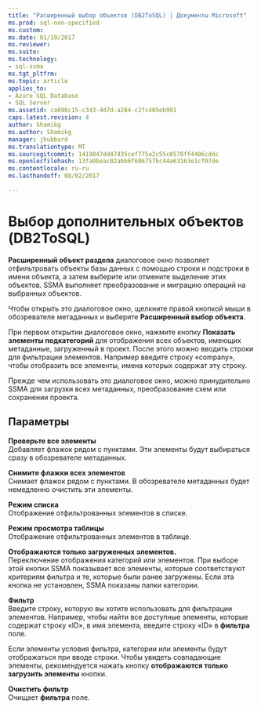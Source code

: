 ```yaml
---
title: "Расширенный выбор объектов (DB2ToSQL) | Документы Microsoft"
ms.prod: sql-non-specified
ms.custom: 
ms.date: 01/19/2017
ms.reviewer: 
ms.suite: 
ms.technology:
- sql-ssma
ms.tgt_pltfrm: 
ms.topic: article
applies_to:
- Azure SQL Database
- SQL Server
ms.assetid: ca098c15-c343-4d7d-a284-c2fc405eb991
caps.latest.revision: 4
author: Shamikg
ms.author: Shamikg
manager: jhubbard
ms.translationtype: MT
ms.sourcegitcommit: 1419847dd47435cef775a2c55c0578ff4406cddc
ms.openlocfilehash: 13fa0beac02abb6f606757bc44a63163e1cf07de
ms.contentlocale: ru-ru
ms.lasthandoff: 08/02/2017

---
```

# <a name="advanced-object-selection-db2tosql"></a>Выбор дополнительных объектов (DB2ToSQL)
**Расширенный объект раздела** диалоговое окно позволяет отфильтровать объекты базы данных с помощью строки и подстроки в имени объекта, а затем выберите или отмените выделение этих объектов. SSMA выполняет преобразование и миграцию операций на выбранных объектов.  
  
Чтобы открыть это диалоговое окно, щелкните правой кнопкой мыши в обозревателе метаданных и выберите **Расширенный выбор объекта**.  
  
При первом открытии диалоговое окно, нажмите кнопку **Показать элементы подкатегорий** для отображения всех объектов, имеющих метаданные, загруженный в проект. После этого можно вводить строки для фильтрации элементов. Например введите строку «company», чтобы отобразить все элементы, имена которых содержат эту строку.  
  
Прежде чем использовать это диалоговое окно, можно принудительно SSMA для загрузки всех метаданных, преобразование схем или сохранении проекта.  
  
## <a name="options"></a>Параметры  
**Проверьте все элементы**  
Добавляет флажок рядом с пунктами. Эти элементы будут выбираться сразу в обозревателе метаданных.  
  
**Снимите флажки всех элементов**  
Снимает флажок рядом с пунктами. В обозревателе метаданных будет немедленно очистить эти элементы.  
  
**Режим списка**  
Отображение отфильтрованных элементов в списке.  
  
**Режим просмотра таблицы**  
Отображение отфильтрованных элементов в таблице.  
  
**Отображаются только загруженных элементов.**  
Переключение отображения категорий или элементов. При выборе этой кнопки SSMA показывает все элементы, которые соответствуют критериям фильтра и те, которые были ранее загружены. Если эта кнопка не установлен, SSMA показаны папки категории.  
  
**Фильтр**  
Введите строку, которую вы хотите использовать для фильтрации элементов. Например, чтобы найти все доступные элементы, которые содержат строку «ID», в имя элемента, введите строку «ID» в **фильтра** поле.  
  
Если элементы условия фильтра, категории или элементы будут отображаться при вводе строки. Чтобы увидеть совпадающие элементы, рекомендуется нажать кнопку **отображаются только загрузить элементы** кнопки.  
  
**Очистить фильтр**  
Очищает **фильтра** поле.  
  

